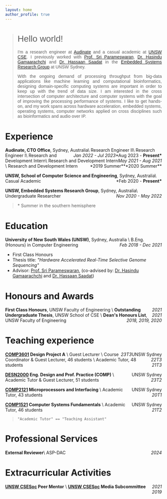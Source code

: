 ```yaml
---
layout: home
author_profile: true
---
```


<style>
@import url('https://fonts.googleapis.com/css2?family=Ubuntu:ital,wght@0,300;0,400;0,500;0,700;1,300;1,400;1,500;1,700&display=swap');

.a-font {
  font-family: "Ubuntu", sans-serif;
  font-weight: 500;
  font-style: normal;
}
.b-font {
font-family: "Ubuntu", sans-serif;
font-weight: 400;
font-style: normal;
text-align: justify;
}
</style>

> <h1 class="a-font">Hello world!</h1>
> <p class="b-font">I'm a research engineer at <a href="https://www.audinate.com/">Audinate</a> and a casual academic at <a href="https://www.unsw.edu.au/engineering/our-schools/computer-science-and-engineering">UNSW CSE</a>. I previously worked with <a href="https://www.sydney.edu.au/engineering/about/our-people/academic-staff/sri-parameswaran.html">Prof. Sri Parameswaran</a>, <a href="https://www.unsw.edu.au/staff/hasindu-gamaarachchi">Dr. Hasindu Gamaarachchi</a> and <a href="https://www.linkedin.com/in/hassaan-saadat-7947a3166/">Dr. Hassaan Saadat</a> in the <a href="https://www.unsw.edu.au/engineering/our-schools/computer-science-and-engineering/our-research/research-groups/embedded-systems">Embedded Systems Research Group</a> at UNSW Sydney.</p>
> <p class="b-font">With the ongoing demand of processing throughput from big-data applications like machine learning and computational bioinformatics, designing domain-specific computing systems are important in order to keep up with the trend of data size. I am interested in the cross intersection of computer architecture and computer systems with the goal of improving the processing performance of systems. I like to get hands-on, and my work spans across hardware acceleration, embedded systems, operating systems, computer networks applied on cross disciplines such as bioinformatics and audio over IP.</p>

# Experience

<!-- ===== Audinate ===== -->

**Audinate, CTO Office**, Sydney, Australia\\
Research Engineer II<span style="float:right;">\*Aug 2023 - **Present\***</span>\\
Research Engineer I<span style="float:right;">_Jan 2022 - Jul 2023_</span>\\
Research and Development Intern<span style="float:right;">_May 2021 - Aug 2021_</span>\\
Research and Development Intern<span style="float:right;">\*2020 Summer\**</span>\\
Research and Development Intern<span style="float:right;">*2019 Summer\*\*</span>

<!-- ===== UNSW CSE ===== -->

**UNSW, School of Computer Science and Engineering**, Sydney, Australia\\
Casual Academic <span style="float:right;">\*Feb 2020 - **Present\***</span>

<!-- ===== UNSW Embedded Systems Research Group ===== -->

**UNSW, Embedded Systems Research Group**, Sydney, Australia\\
Undergraduate Researcher <span style="float:right;">_Nov 2020 - May 2022_</span>

> \* Summer in the southern hemisphere

# Education

**University of New South Wales (UNSW)**, Sydney, Australia \\
B.Eng. (Honours) in Computer Engineering <span style="float:right;">_Feb 2018 - Dec 2021_</span>

- First Class Honours
- Thesis title: _"Hardware Accelerated Real-Time Selective Genome Sequencing"_
- Advisor: [Prof. Sri Parameswaran](https://www.sydney.edu.au/engineering/about/our-people/academic-staff/sri-parameswaran.html), (co-advised by: [Dr. Hasindu Gamaarachchi](https://www.unsw.edu.au/staff/hasindu-gamaarachchi) and [Dr. Hassaan Saadat](https://www.linkedin.com/in/hassaan-saadat-7947a3166))

# Honours and Awards

**First Class Honours**, UNSW Faculty of Engineering <span style="float:right;">_2021_</span>\\
**Outstanding Undergraduate Thesis**, UNSW School of CSE <span style="float:right;">_2021_</span>\\
**Dean's Honours List**, UNSW Faculty of Engineering <span style="float:right;">_2018, 2019, 2020_</span>

# Teaching experience

**[COMP3601](https://www.handbook.unsw.edu.au/undergraduate/courses/2021/COMP3601?year=2022) Design Project A** <span style="float:right;"> UNSW Sydney</span>\\
Guest Lecturer <span style="float:right;"> _23T3_</span>\\
Course Coordinator & Guest Lecturer, 46 students <span style="float:right;"> _22T3_</span>\\
Academic Tutor, 48 students <span style="float:right;"> _21T3_</span>

**[DESN2000](https://www.handbook.unsw.edu.au/undergraduate/courses/2023/DESN2000?year=2023) Eng. Design and Prof. Practice (COMP)** <span style="float:right;"> UNSW Sydney</span>\\
Academic Tutor & Guest Lecturer, 51 students <span style="float:right;"> _23T2_</span>

**[COMP2121](https://www.handbook.unsw.edu.au/undergraduate/courses/2020/COMP2121?year=2020) Microprocessors and Interfacing** <span style="float:right;"> UNSW Sydney</span>\\
Academic Tutor, 43 students <span style="float:right;"> _20T1_</span>

**[COMP1521](https://www.handbook.unsw.edu.au/undergraduate/courses/2021/COMP1521/?year=2021) Computer Systems Fundamentals** <span style="float:right;"> UNSW Sydney</span>\\
Academic Tutor, 46 students <span style="float:right;"> _21T2_</span>

> `"Academic Tutor" == "Teaching Assistant"`

<!-- # Advising
Katelyn Mak (with H. Gamaarachchi), *UNSW Honours Thesis* <span style="float:right;">*2023 - Present*</span> -->

# Professional Services

**External Reviewer**\\
ASP-DAC<span style="float:right;">_2024_</span>

# Extracurricular Activities

**[UNSW CSESoc](https://www.csesoc.unsw.edu.au/) Peer Mentor** <span style="float:right;">_2021_</span>\\
**[UNSW CSESoc](https://www.csesoc.unsw.edu.au/) Media Subcommittee** <span style="float:right;">_2019_</span>
